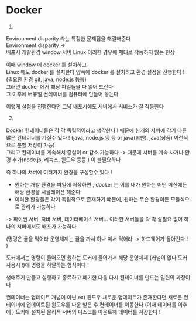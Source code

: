 # Docker
1. 
Environment disparity 라는 특정한 문제점을 해결해준다  
Environment disparity ->   
배포시 개발환경 window 서버 Linux 이러한 경우에 제대로 작동하지 않는 현상

이때 window 에 docker 를 설치하고  
Linux 에도 docker 를 설치한다 
양쪽에 docker 를 설치하고 환경 설정을 진행한다 ! (필요한 환경 git, java, node.js 등등)  
그러면 docker 에서 해당 파일들을 다 읽어 드린다  
그 이후에 버츄얼 컨테이너를 컴퓨터에 만들어 놓는다  

이렇게 설정을 진행한다면 그냥 배포시에도 서버에서 서비스가 잘 작동한다  

2. 
Docker 컨테이너들은 각 각 독립적이라고 생각한다 ! 
때문에 한개의 서버에 각기 다른 많은 컨테이너를 가질수 있다 ! (java, node.js 등 등 or java(회원), java(상품) 이런식으로 분할 저장이 가능)  
그리고 컨테이너를 계속해서 증설이 or 감소 가능하다
-> 때문에 서버를 계속 사거나 환경 추가(node.js, 리눅스, 윈도우 등등 ) 이 불필요하다  

즉 하나의 서버에 여러가지 환경을 구성할수 있다 ! 

- 원하는 개발 환경을 파일에 저장하면 , docker 는 이를 내가 원하는 어떤 머신에든 해당 환경을 시뮬레이션 해준다 
- 이러한 환경들은 각기 독립적으로 존재하기 떄문에, 원하는 무슨 환경이든 모듈식으로 관리가 가능하다

-> 파이썬 서버, 자바 서버, 데이터베이스 서버... 이러한 서버들을 각 각 살필요 없이 하나의 서버에서도 배포가 가능하다 


(명령은 귤을 먹어라 운영체제는 귤을 까서 하나 떼서 먹어라 -> 하드웨어가 돌아간다 ! )

도커에서는 명령이 들어오면 원하는 도커에 들어가서 해당 운영체제 (커널이 없다 도커 사용시 !)에 명령을 하달하는 형식이다 ! 

생애주기
만들고 실행하고 종료하고 폐기한 다음 다시 컨테이너를 만드는 일련의 과정이다 

컨테이너는 업데이트 개념이 아닌 
ex) 윈도우 새로운 업데이트가 존재한다면 
새로운 컨테이너에 업데이트된 윈도우를 다운 받은 후 컨테이너를 이동한다 (이때 데이터를 이후에  ) 도커에 설치된 물리적 서버의 디스크를 마운트헤 데이터를 저장한다 !